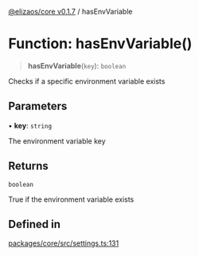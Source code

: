 [@elizaos/core v0.1.7](../index.md) / hasEnvVariable

# Function: hasEnvVariable()

> **hasEnvVariable**(`key`): `boolean`

Checks if a specific environment variable exists

## Parameters

• **key**: `string`

The environment variable key

## Returns

`boolean`

True if the environment variable exists

## Defined in

[packages/core/src/settings.ts:131](https://github.com/elizaOS/eliza/blob/main/packages/core/src/settings.ts#L131)
